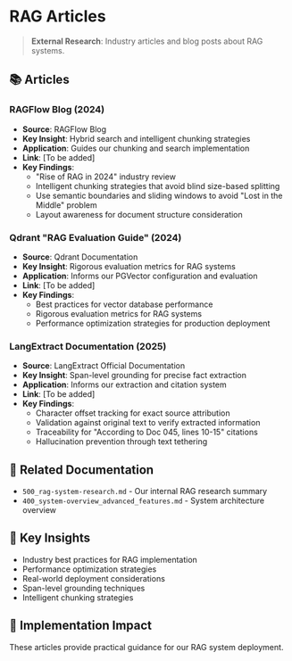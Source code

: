 <!-- MODULE_REFERENCE: 400_deployment-environment-guide_additional_resources.md -->
<!-- MODULE_REFERENCE: B-011-DEPLOYMENT-GUIDE_production_deployment.md -->
<!-- MODULE_REFERENCE: 400_performance-optimization-guide_additional_resources.md -->
<!-- MODULE_REFERENCE: 400_performance-optimization-guide_optimization_strategies.md -->
<!-- MODULE_REFERENCE: 400_system-overview_system_architecture_macro_view.md -->
<!-- MODULE_REFERENCE: 400_deployment-environment-guide.md -->
<!-- MODULE_REFERENCE: 400_performance-optimization-guide.md -->
# RAG Articles

> **External Research**: Industry articles and blog posts about RAG systems.

## 📚 **Articles**

### **RAGFlow Blog (2024)**
- **Source**: RAGFlow Blog
- **Key Insight**: Hybrid search and intelligent chunking strategies
- **Application**: Guides our chunking and search implementation
- **Link**: [To be added]
- **Key Findings**:
  - "Rise of RAG in 2024" industry review
  - Intelligent chunking strategies that avoid blind size-based splitting
  - Use semantic boundaries and sliding windows to avoid "Lost in the Middle" problem
  - Layout awareness for document structure consideration

### **Qdrant "RAG Evaluation Guide" (2024)**
- **Source**: Qdrant Documentation
- **Key Insight**: Rigorous evaluation metrics for RAG systems
- **Application**: Informs our PGVector configuration and evaluation
- **Link**: [To be added]
- **Key Findings**:
  - Best practices for vector database performance
  - Rigorous evaluation metrics for RAG systems
  - Performance optimization strategies for production deployment

### **LangExtract Documentation (2025)**
- **Source**: LangExtract Official Documentation
- **Key Insight**: Span-level grounding for precise fact extraction
- **Application**: Informs our extraction and citation system
- **Link**: [To be added]
- **Key Findings**:
  - Character offset tracking for exact source attribution
  - Validation against original text to verify extracted information
  - Traceability for "According to Doc 045, lines 10-15" citations
  - Hallucination prevention through text tethering

## 🔗 **Related Documentation**
- `500_rag-system-research.md` - Our internal RAG research summary
- `400_system-overview_advanced_features.md` - System architecture overview

## 📖 **Key Insights**
- Industry best practices for RAG implementation
- Performance optimization strategies
- Real-world deployment considerations
- Span-level grounding techniques
- Intelligent chunking strategies

## 🎯 **Implementation Impact**
These articles provide practical guidance for our RAG system deployment.
